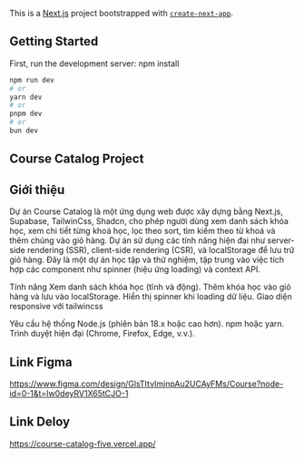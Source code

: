 This is a [Next.js](https://nextjs.org) project bootstrapped with [`create-next-app`](https://nextjs.org/docs/app/api-reference/cli/create-next-app).

## Getting Started

First, run the development server:
npm install

```bash
npm run dev
# or
yarn dev
# or
pnpm dev
# or
bun dev
```

## Course Catalog Project

## Giới thiệu

Dự án Course Catalog là một ứng dụng web được xây dựng bằng Next.js, Supabase, TailwinCss, Shadcn, cho phép người dùng xem danh sách khóa học, xem chi tiết từng khoá học, lọc theo sort, tìm kiếm theo từ khoá và thêm chúng vào giỏ hàng. Dự án sử dụng các tính năng hiện đại như server-side rendering (SSR), client-side rendering (CSR), và localStorage để lưu trữ giỏ hàng. Đây là một dự án học tập và thử nghiệm, tập trung vào việc tích hợp các component như spinner (hiệu ứng loading) và context API.

Tính năng
Xem danh sách khóa học (tĩnh và động).
Thêm khóa học vào giỏ hàng và lưu vào localStorage.
Hiển thị spinner khi loading dữ liệu.
Giao diện responsive với tailwincss

Yêu cầu hệ thống
Node.js (phiên bản 18.x hoặc cao hơn).
npm hoặc yarn.
Trình duyệt hiện đại (Chrome, Firefox, Edge, v.v.).

## Link Figma

https://www.figma.com/design/GlsTItvImjnpAu2UCAyFMs/Course?node-id=0-1&t=Iw0deyRV1X65tCJO-1

## Link Deloy

https://course-catalog-five.vercel.app/
